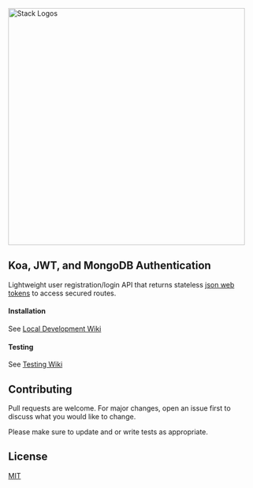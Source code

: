 <img alt="Stack Logos" src="https://www.static.matthewsullivan.media/kjp.png" width="480" />

## Koa, JWT, and MongoDB Authentication
Lightweight user registration/login API that returns stateless [json web tokens](https://jwt.io/) to access secured routes.

#### Installation
See [Local Development Wiki](https://github.com/matthewsullivan/koa-jwt-mongo-auth/wiki/Development-::-Local)

#### Testing
See [Testing Wiki](https://github.com/matthewsullivan/koa-jwt-mongo-auth/wiki/Development-::-Testing)
    
## Contributing
Pull requests are welcome. For major changes, open an issue first to discuss what you would like to change.

Please make sure to update and or write tests as appropriate.

## License
[MIT](https://choosealicense.com/licenses/mit/)
